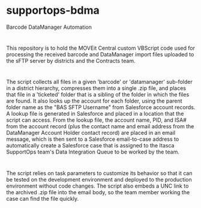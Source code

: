 # supportops-bdma
Barcode DataManager Automation
#
This repository is to hold the MOVEit Central custom VBScript code used for processing the received barcode and DataManager
import files uploaded to the sFTP server by districts and the Contracts team.
#
The script collects all files in a given 'barcode' or 'datamanager' sub-folder in a district hierarchy, compresses them
into a single .zip file, and places that file in a 'ticketed' folder that is a sibling of the folder in which the files
are found. It also looks up the account for each folder, using the parent folder name as the "BAS SFTP Username" from
Salesforce account records. A lookup file is generated in Salesforce and placed in a location that the script can access.
From the lookup file, the account name, PID, and ISA# from the account record (plus the contact name and email address from
the DataManager Account Holder contact record) are placed in an email message, which is then sent to a Salesforce
email-to-case address to automatically create a Salesforce case that is assigned to the Itasca SupportOps team's
Data Integration Queue to be worked by the team.
#
The script relies on task parameters to customize its behavior so that it can be tested on the development environment
and deployed to the production environment without code changes. The script also embeds a UNC link to the archived
.zip file into the email body, so the team member working the case can find the file quickly.

